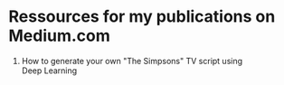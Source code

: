 # Ressources for my publications on Medium.com

1. How to generate your own "The Simpsons" TV script using Deep Learning


